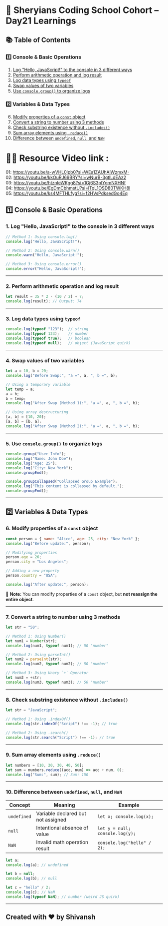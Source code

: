 # 🦁 Sheryians Coding School Cohort – Day21 Learnings


## 📚 Table of Contents

### 1️⃣ Console & Basic Operations

1. [Log "Hello, JavaScript!" to the console in 3 different ways](#1-log-hello-javascript-to-the-console-in-3-different-ways)
2. [Perform arithmetic operation and log result](#2-perform-arithmetic-operation-and-log-result)
3. [Log data types using `typeof`](#3-log-data-types-using-typeof)
4. [Swap values of two variables](#4-swap-values-of-two-variables)
5. [Use `console.group()` to organize logs](#5-use-consolegroup-to-organize-logs)

### 2️⃣ Variables & Data Types

6. [Modify properties of a `const` object](#6-modify-properties-of-a-const-object)
7. [Convert a string to number using 3 methods](#7-convert-a-string-to-number-using-3-methods)
8. [Check substring existence without `.includes()`](#8-check-substring-existence-without-includes)
9. [Sum array elements using `.reduce()`](#9-sum-array-elements-using-reduce)
10. [Difference between `undefined`, `null`, and `NaN`](#10-difference-between-undefined-null-and-nan)

# 🧑‍💻 Resource Video link : 
01: https://youtu.be/a-wVHL0lpb0?si=WEa1ZAUhAlWzmxM-      
02: https://youtu.be/kkOuRJ69BRY?si=wNurB-3gtlLdEAz2      
03: https://youtu.be/htznIeWKgg8?si=1Gj6S3plYgmNXHNf  
04: https://youtu.be/EgDmCbhmstU?si=lTqL1OSD80TWKH8l     
05: https://youtu.be/ks4MFTHLfyg?si=f2HVsPdksedGo4Eq

## 1️⃣ Console & Basic Operations

### 1. Log "Hello, JavaScript!" to the console in 3 different ways

```js
// Method 1: Using console.log()
console.log("Hello, JavaScript!");

// Method 2: Using console.warn()
console.warn("Hello, JavaScript!");

// Method 3: Using console.error()
console.error("Hello, JavaScript!");
```

---

### 2. Perform arithmetic operation and log result

```js
let result = 35 * 2 - (10 / 2) + 7;
console.log(result); // Output: 74
```

---

### 3. Log data types using `typeof`

```js
console.log(typeof "123");  // string
console.log(typeof 123);    // number
console.log(typeof true);   // boolean
console.log(typeof null);   // object (JavaScript quirk)
```

---

### 4. Swap values of two variables

```js
let a = 10, b = 20;
console.log("Before Swap:", "a =", a, ", b =", b);

// Using a temporary variable
let temp = a;
a = b;
b = temp;
console.log("After Swap (Method 1):", "a =", a, ", b =", b);

// Using array destructuring
[a, b] = [10, 20];
[a, b] = [b, a];
console.log("After Swap (Method 2):", "a =", a, ", b =", b);
```

---

### 5. Use `console.group()` to organize logs

```js
console.group("User Info");
console.log("Name: John Doe");
console.log("Age: 25");
console.log("City: New York");
console.groupEnd();

console.groupCollapsed("Collapsed Group Example");
console.log("This content is collapsed by default.");
console.groupEnd();
```

---

## 2️⃣ Variables & Data Types

### 6. Modify properties of a `const` object

```js
const person = { name: "Alice", age: 25, city: "New York" };
console.log("Before update:", person);

// Modifying properties
person.age = 26;
person.city = "Los Angeles";

// Adding a new property
person.country = "USA";

console.log("After update:", person);
```

🧠 **Note:** You can modify properties of a `const` object, but **not reassign the entire object**.

---

### 7. Convert a string to number using 3 methods

```js
let str = "50";

// Method 1: Using Number()
let num1 = Number(str);
console.log(num1, typeof num1); // 50 "number"

// Method 2: Using parseInt()
let num2 = parseInt(str);
console.log(num2, typeof num2); // 50 "number"

// Method 3: Using Unary `+` Operator
let num3 = +str;
console.log(num3, typeof num3); // 50 "number"
```

---

### 8. Check substring existence without `.includes()`

```js
let str = "JavaScript";

// Method 1: Using .indexOf()
console.log(str.indexOf("Script") !== -1); // true

// Method 2: Using .search()
console.log(str.search("Script") !== -1); // true
```

---

### 9. Sum array elements using `.reduce()`

```js
let numbers = [10, 20, 30, 40, 50];
let sum = numbers.reduce((acc, num) => acc + num, 0);
console.log("Sum:", sum); // Sum: 150
```

---

### 10. Difference between `undefined`, `null`, and `NaN`

| Concept     | Meaning                            | Example                         |
| ----------- | ---------------------------------- | ------------------------------- |
| `undefined` | Variable declared but not assigned | `let x; console.log(x);`        |
| `null`      | Intentional absence of value       | `let y = null; console.log(y);` |
| `NaN`       | Invalid math operation result      | `console.log("hello" / 2);`     |

```js
let a;
console.log(a); // undefined

let b = null;
console.log(b); // null

let c = "hello" / 2;
console.log(c); // NaN
console.log(typeof NaN); // number (weird JS quirk)
```

---

## Created with ❤️ by Shivansh 

